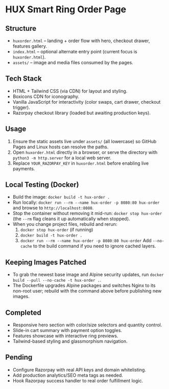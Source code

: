 # HUX Smart Ring Order Page

## Structure
- `huxorder.html` – landing + order flow with hero, checkout drawer, features gallery.
- `index.html` – optional alternate entry point (current focus is `huxorder.html`).
- `assets/` – image and media files consumed by the pages.

## Tech Stack
- HTML + Tailwind CSS (via CDN) for layout and styling.
- Boxicons CDN for iconography.
- Vanilla JavaScript for interactivity (color swaps, cart drawer, checkout trigger).
- Razorpay checkout library (loaded but awaiting production keys).

## Usage
1. Ensure the static assets live under `assets/` (all lowercase) so GitHub Pages and Linux hosts can resolve the paths.
2. Open `huxorder.html` directly in a browser, or serve the directory with `python3 -m http.server` for a local web server.
3. Replace `YOUR_RAZORPAY_KEY` in `huxorder.html` before enabling live payments.

## Local Testing (Docker)
- Build the image: `docker build -t hux-order .`
- Run locally: `docker run --rm --name hux-order -p 8080:80 hux-order` and browse to `http://localhost:8080`.
- Stop the container without removing it mid-run: `docker stop hux-order` (the `--rm` flag cleans it up automatically when stopped).
- When you change project files, rebuild and rerun:
  1. `docker stop hux-order` (if running)
  2. `docker build -t hux-order .`
  3. `docker run --rm --name hux-order -p 8080:80 hux-order`
  Add `--no-cache` to the build command if you need to ignore cached layers.

## Keeping Images Patched
- To grab the newest base image and Alpine security updates, run `docker build --pull --no-cache -t hux-order .`.
- The Dockerfile upgrades Alpine packages and switches Nginx to its non-root user; rebuild with the command above before publishing new images.

## Completed
- Responsive hero section with color/size selectors and quantity control.
- Slide-in cart summary with payment option toggles.
- Features showcase with interactive ring previews.
- Tailwind-based styling and glassmorphism navigation.

## Pending
- Configure Razorpay with real API keys and domain whitelisting.
- Add production analytics/SEO meta tags as needed.
- Hook Razorpay success handler to real order fulfillment logic.
